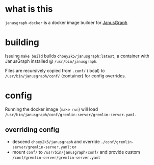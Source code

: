 # what is this

`janusgraph-docker` is a docker image builder for [JanusGraph](https://github.com/JanusGraph/janusgraph).

# building

Issuing `make build` builds `choey2k5/janusgraph:latest`, a container with JanusGraph installed @ `/usr/bin/janusgraph`.

Files are recursively copied from `.conf/` (local) to `/usr/bin/janusgraph/conf/` (container) for config overrides.

# config

Running the docker image (`make run`) will load `/usr/bin/janusgraph/conf/gremlin-server/gremlin-server.yaml`.

## overriding config

- descend `choey2k5/janusgraph` and override `./conf/gremlin-server/gremlin-server.yaml`; or
- mount `conf/` to `/usr/bin/janusgraph/conf/` and provide custom `/conf/gremlin-server/gremlin-server.yaml`
